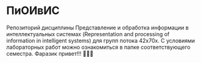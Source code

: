 # ПиОИвИС
 Репозиторий дисциплины Представление и обработка информации в интеллектуальных системах 
 (Representation and processing of information in intelligent systems) для групп потока 42x70х.
 С условиями лабораторных работ можно ознакомиться в папке соответствующего семестра.
Фаразик привет!!! 🐺🐺🐺